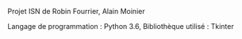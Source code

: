 Projet ISN de Robin Fourrier, Alain Moinier

Langage de programmation : Python 3.6, Bibliothèque utilisé : Tkinter
